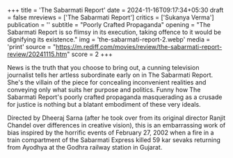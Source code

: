+++
title = 'The Sabarmati Report'
date = 2024-11-16T09:17:34+05:30
draft = false
mreviews = ['The Sabarmati Report']
critics = ['Sukanya Verma']
publication = ''
subtitle = "Poorly Crafted Propaganda"
opening = "The Sabarmati Report is so flimsy in its execution, taking offence to it would be dignifying its existence."
img = 'the-sabarmati-report-2.webp'
media = 'print'
source = "https://m.rediff.com/movies/review/the-sabarmati-report-review/20241115.htm"
score = 2
+++

News is the truth that you choose to bring out, a cunning television journalist tells her artless subordinate early on in The Sabarmati Report. She's the villain of the piece for concealing inconvenient realities and conveying only what suits her purpose and politics. Funny how The Sabarmati Report's poorly crafted propaganda masquerading as a crusade for justice is nothing but a blatant embodiment of these very ideals.

Directed by Dheeraj Sarna (after he took over from its original director Ranjit Chandel over differences in creative vision), this is an embarrassing work of bias inspired by the horrific events of February 27, 2002 when a fire in a train compartment of the Sabarmati Express killed 59 kar sevaks returning from Ayodhya at the Godhra railway station in Gujarat.
